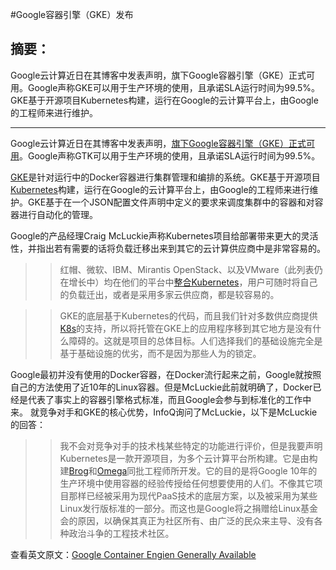 #Google容器引擎（GKE）发布 

## 摘要：
Google云计算近日在其博客中发表声明，旗下Google容器引擎（GKE）正式可用。Google声称GKE可以用于生产环境的使用，且承诺SLA运行时间为99.5%。GKE基于开源项目Kubernetes构建，运行在Google的云计算平台上，由Google的工程师来进行维护。

--------------------------------------------------

Google云计算近日在其博客中发表声明，[旗下Google容器引擎（GKE）正式可用](http://googlecloudplatform.blogspot.com.es/2015/08/Google-Container-Engine-is-Generally-Available.html)。Google声称GTK可以用于生产环境的使用，且承诺SLA运行时间为99.5%。


[GKE](https://cloud.google.com/container-engine/)是针对运行中的Docker容器进行集群管理和编排的系统。GKE基于开源项目[Kubernetes](https://github.com/kubernetes/kubernetes)构建，运行在Google的云计算平台上，由Google的工程师来进行维护。GKE基于在一个JSON配置文件声明中定义的要求来调度集群中的容器和对容器进行自动化的管理。

Google的产品经理Craig McLuckie声称Kubernetes项目给部署带来更大的灵活性，并指出若有需要的话将负载迁移出来到其它的云计算供应商中是非常容易的。

>>红帽、微软、IBM、Mirantis OpenStack、以及VMware（此列表仍在增长中）均在他们的平台中[整合Kubernetes](http://www.infoq.com/news/2014/07/google-kubernetes)，用户可随时将自己的负载迁出，或者是采用多家云供应商，都是较容易的。

>>GKE的底层基于Kubernetes的代码，而且我们针对多数供应商提供[K8s](http://vmturbo.com/about-virtualization/virtualization/forget-k9-its-time-for-k8-k8s-that-is-a-kubernetes-primer-part-i/)的支持，所以将托管在GKE上的应用程序移到其它地方是没有什么障碍的。这就是项目的总体目标。人们选择我们的基础设施完全是基于基础设施的优劣，而不是因为那些人为的锁定。

Google最初并没有使用的Docker容器，在Docker流行起来之前，Google就按照自己的方法使用了近10年的Linux容器。但是McLuckie此前就明确了，Docker已经是代表了事实上的容器引擎格式标准，而且Google会参与到标准化的工作中来。
就竞争对手和GKE的核心优势，InfoQ询问了McLuckie，以下是McLuckie的回答：

>>我不会对竞争对手的技术栈某些特定的功能进行评价，但是我要声明Kubernetes是一款开源项目，为多个云计算平台所构建。它是由构建[Brog](http://www.infoq.com/news/2015/04/google-borg)和[Omega](http://research.google.com/pubs/pub41684.html)同批工程师所开发。它的目的是将Google 10年的生产环境中使用容器的经验传授给任何想要使用的人们。不像其它项目那样已经被采用为现代PaaS技术的底层方案，以及被采用为某些Linux发行版标准的一部分。而这也是Google将之捐赠给Linux基金会的原因，以确保其真正为社区所有、由广泛的民众来主导、没有各种政治斗争的工程技术社区。


查看英文原文：[Google Container Engien Generally Available](http://www.infoq.com/news/2015/10/google-container-engine-ga)
